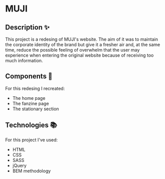 # MUJI

## Description ✨
This project is a redesing of MUJI's website. The aim of it was to maintain the corporate identity of the brand but give it a fresher air and, at the same time, reduce the possible feeling of overwhelm that the user may experience when entering the original website because of receiving too much information.
 
## Components 📁

For this redesing I recreated: 
* The home page
* The fanzine page
* The stationary section

## Technologies 📚

For this project I've used: 
* HTML
* CSS
* SASS
* jQuery
* BEM methodology
